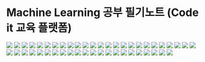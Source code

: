 # Machine Learning 공부 필기노트 (Code it 교육 플랫폼)


<img src = "0002.jpg">
<img src = "0003.jpg">
<img src = "0004.jpg">
<img src = "0005.jpg">
<img src = "0006.jpg">
<img src = "0007.jpg">
<img src = "0008.jpg">
<img src = "0009.jpg">
<img src = "0010.jpg">
<img src = "0011.jpg">
<img src = "0012.jpg">
<img src = "0013.jpg">
<img src = "0014.jpg">
<img src = "0015.jpg">
<img src = "0016.jpg">
<img src = "0017.jpg">
<img src = "0018.jpg">
<img src = "0019.jpg">
<img src = "0020.jpg">
<img src = "0021.jpg">
<img src = "0022.jpg">
<img src = "0023.jpg">
<img src = "0024.jpg">
<img src = "0025.jpg">
<img src = "0026.jpg">
<img src = "0027.jpg">
<img src = "0028.jpg">
<img src = "0029.jpg">
<img src = "0030.jpg">
<img src = "0031.jpg">
<img src = "0032.jpg">
<img src = "0033.jpg">
<img src = "0034.jpg">
<img src = "0035.jpg">
<img src = "0036.jpg">
<img src = "0037.jpg">
<img src = "0038.jpg">
<img src = "0039.jpg">
<img src = "0040.jpg">
<img src = "0041.jpg">
<img src = "0042.jpg">
<img src = "0043.jpg">
<img src = "0044.jpg">
<img src = "0045.jpg">
<img src = "0046.jpg">
<img src = "0047.jpg">
<img src = "0048.jpg">

